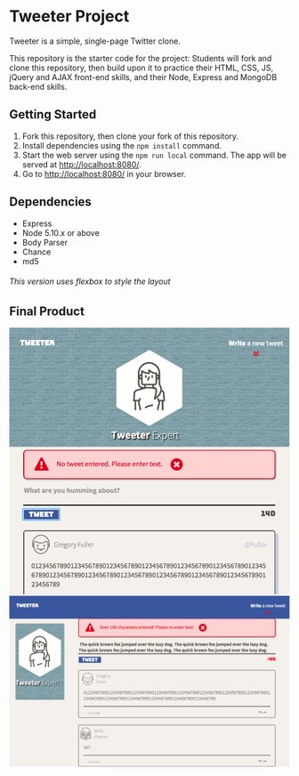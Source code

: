 # Tweeter Project

Tweeter is a simple, single-page Twitter clone.

This repository is the starter code for the project: Students will fork and clone this repository, then build upon it to practice their HTML, CSS, JS, jQuery and AJAX front-end skills, and their Node, Express and MongoDB back-end skills.

## Getting Started

1. Fork this repository, then clone your fork of this repository.
2. Install dependencies using the `npm install` command.
3. Start the web server using the `npm run local` command. The app will be served at <http://localhost:8080/>.
4. Go to <http://localhost:8080/> in your browser.

## Dependencies

- Express
- Node 5.10.x or above
- Body Parser
- Chance
- md5

###### This version uses flexbox to style the layout

## Final Product

!["Screenshot of Tablet view with hover state and no tweet error message"](https://github.com/webtech-pmp/tweeter/blob/master/docs/tablet-on-hover-no-text-error.png)
!["Screenshot of Desktop view and over limit error message"](https://github.com/webtech-pmp/tweeter/blob/master/docs/desktop-over-limit-error.png)